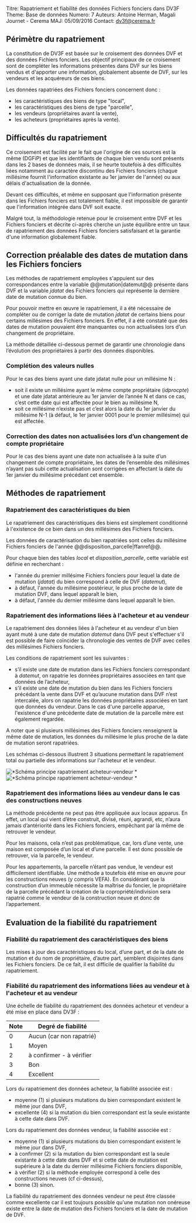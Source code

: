Titre: Rapatriement et fiabilité des données Fichiers fonciers dans DV3F
Theme: Base de données
Numero: 7
Auteurs: Antoine Herman, Magali Journet - Cerema
MAJ: 05/09/2016
Contact: dv3f@cerema.fr

## Périmètre du rapatriement 

La constitution de DV3F est basée sur le croisement des données DVF et des données Fichiers fonciers. Les objectif principaux de ce croisement sont de compléter les informations présentes dans DVF sur les biens vendus et d'apporter une information, globalement absente de DVF, sur les vendeurs et les acquéreurs de ces biens.  

Les données rapatriées des Fichiers fonciers concernent donc :

* les caractéristiques des biens de type "local",
* les caractéristiques des biens de type "parcelle",
* les vendeurs (propriétaires avant la vente),
* les acheteurs (propriétaires après la vente). 

## Difficultés du rapatriement  

Ce croisement est facilité par le fait que l'origine de ces sources est la même (DGFiP) et que les identifiants de chaque bien vendu sont présents dans les 2 bases de données mais, il se heurte toutefois à des difficultés liées notamment au caractère discontinu des Fichiers fonciers (chaque millésime fournit l'information existante au 1er janvier de l'année) ou aux délais d'actualisation de la donnée.

Devant ces difficultés, et même en supposant que l'information présente dans les Fichiers fonciers est totalement fiable, il est impossible de garantir que l'information intégrée dans DVF soit exacte.

Malgré tout, la méthodologie retenue pour le croisement entre DVF et les Fichiers fonciers et décrite ci-après cherche un juste équilibre entre un taux de rapatriement des données Fichiers fonciers satisfaisant et la garantie d'une information globalement fiable.

## Correction préalable des dates de mutation dans les Fichiers fonciers

Les méthodes de rapatriement employées s'appuient sur des correspondances entre la variable @@mutation|datemut@@ présente dans DVF et la variable _jdatat_ des Fichiers fonciers qui représente la dernière date de mutation connue du bien.

Pour pouvoir mettre en œuvre le rapatriement, il a été nécessaire de compléter ou de corriger la date de mutation _jdatat_ de certains biens pour certains millésimes des Fichiers fonciers. En effet, il a été constaté que des dates de mutation pouvaient être manquantes ou non actualisées lors d’un changement de propriétaire.

La méthode détaillée ci-dessous permet de garantir une chronologie dans l’évolution des propriétaires à partir des données disponibles. 

### Complétion des valeurs nulles

Pour le cas des biens ayant une date jdatat nulle pour un millésime N :

* soit il existe un millésime ayant le même compte propriétaire (_idprocpte_) et une date jdatat antérieure au 1er janvier de l’année N et dans ce cas, c’est cette date qui est affectée pour le bien au millésime N,
* soit ce millésime n’existe pas et c’est alors la date du 1er janvier du millésime N-1 (à défaut, le 1er janvier 0001 pour le premier millésime) qui est affectée.

### Correction des dates non actualisées lors d’un changement de compte propriétaire

Pour le cas des biens ayant une date non actualisée à la suite d’un changement de compte propriétaire, les dates de l’ensemble des millésimes n’ayant pas subi cette actualisation sont corrigées en affectant la date du 1er janvier du millésime précédant cet ensemble.

## Méthodes de rapatriement

### Rapatriement des caractéristiques du bien

Le rapatriement des caractéristiques des biens est simplement conditionné à l'existence de ce bien dans un des millésimes des Fichiers fonciers.

Les données de caractérisation du bien rapatriées sont celles du millésime Fichiers fonciers de l'année @@disposition_parcelle|ffanref@@.

Pour chaque bien des tables _local_ et _disposition_parcelle_, cette variable est définie en recherchant :

* l'année du premier millésime Fichiers fonciers pour lequel la date de mutation (_jdatat_) du bien correspond à celle de DVF (_datemut_),
* à défaut, l'année du millésime postérieur, le plus proche de la date de mutation DVF, dans lequel apparaît le bien,
* à défaut, l'année du dernier millésime dans lequel apparaît le bien.

### Rapatriement des informations liées à l'acheteur et au vendeur

Le rapatriement des données liées à l'acheteur et au vendeur d'un bien ayant muté à une date de mutation _datemut_ dans DVF peut s'effectuer s'il est possible de faire coïncider la chronologie des ventes de DVF avec celles des millésimes Fichiers fonciers. 

Les conditions de rapatriement sont les suivantes :

* s’il existe une date de mutation dans les Fichiers fonciers correspondant à _datemut_, on rapatrie les données propriétaires associées en tant que données de l’acheteur,
* s’il existe une date de mutation du bien dans les Fichiers fonciers précédant la vente dans DVF et qu’aucune mutation dans DVF n’est intercalée, alors on rapatrie les données propriétaires associées en tant que données du vendeur. Dans le cas d'une parcelle apparue, l'existence d'une précédente date de mutation de la parcelle mère est également regardée.

A noter que si plusieurs millésimes des Fichiers fonciers renseignent la même date de mutation, les données du millésime le plus proche de la date de mutation seront rapatriées.


Les schémas ci-dessous illustrent 3 situations permettant le rapatriement total ou partielle des informations sur l'acheteur et le vendeur.

![*Schéma principe rapatriement acheteur-vendeur *](ressources/rapatriement-achvend1.png "Schéma de principe de rapatriement de l'acheteur et du vendeur")
![*Schéma principe rapatriement acheteur-vendeur *](ressources/rapatriement-achvend2.png "Schéma de principe de rapatriement de l'acheteur et du vendeur")

### Rapatriement des informations liées au vendeur dans le cas des constructions neuves

La méthode précédente ne peut pas être appliquée aux locaux apparus. En effet, un local qui vient d’être construit, divisé, réuni, agrandi, etc, n’aura jamais d’antériorité dans les Fichiers fonciers, empêchant par là même de retrouver le vendeur. 

Pour les maisons, cela n’est pas problématique, car, lors d’une vente, une maison est composée d’un local et d’une parcelle. Il est donc possible de retrouver, via la parcelle, le vendeur.
 
Pour les appartements, la parcelle n’étant pas vendue, le vendeur est difficilement identifiable. Une méthode a toutefois été mise en œuvre pour les constructions neuves (y compris VEFA). En considérant que la construction d’un immeuble nécessite la maîtrise du foncier, le propriétaire de la parcelle précédant la création de la copropriété/indivision sera rapatrié comme le vendeur de la construction neuve et donc de l’appartement.

## Evaluation de la fiabilité du rapatriement

### Fiabilité du rapatriement des caractéristiques des biens

Les mises à jour des caractéristiques du local, d’une part, et de la date de mutation et du nom de propriétaire, d’autre part, semblent disjointes dans les Fichiers fonciers. De ce fait, il est difficile de qualifier la fiabilité du rapatriement.

### Fiabilité du rapatriement des informations liées au vendeur et à l'acheteur et au vendeur

Une échelle de fiabilité du rapatriement des données acheteur et vendeur a été mise en place dans DV3F :

| Note | Degré de fiabilité |
|------|--------------------|
| 0 | Aucun (car non rapatrié) |
| 1 | Moyen |
| 2 | à confirmer - à vérifier |
| 3 | Bon |
| 4 | Excellent |

Lors du rapatriement des données acheteur, la fiabilité associée est :

* moyenne (1) si plusieurs mutations du bien correspondant existent le même jour dans DVF,
* excellente (4) si la mutation du bien correspondant est la seule existante à cette date dans DVF.

Lors du rapatriement des données vendeur, la fiabilité associée est :

* moyenne (1) si plusieurs mutations du bien correspondant existent le même jour dans DVF,
* à confirmer (2) si la mutation du bien correspondant est la seule existante à cette date dans DVF et si cette date de mutation est supérieure à la date du dernier millésime Fichiers fonciers disponible,
* à vérifier (2) si la méthode employée correspond à celle des constructions neuves (cf ci-dessus),
* bonne (3) sinon.

La fiabilité du rapatriement des données vendeur ne peut être classée comme excellente car il est toujours possible qu'une mutation non onéreuse existe entre la date de mutation des Fichiers fonciers et la date de mutation de DVF.


